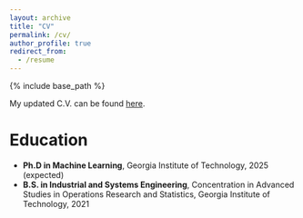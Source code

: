```yaml
---
layout: archive
title: "CV"
permalink: /cv/
author_profile: true
redirect_from:
  - /resume
---
```


{% include base_path %}

My updated C.V. can be found [here](http://abukharin3.github.io/files/AlexBukharinCVOct20.pdf).

Education
======
* **Ph.D in Machine Learning**, Georgia Institute of Technology, 2025 (expected)
* **B.S. in Industrial and Systems Engineering**, Concentration in Advanced Studies in Operations Research and Statistics, Georgia Institute of Technology, 2021

